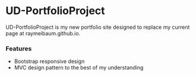 # UD-PortfolioProject
UD-PortfolioProject is my new portfolio site designed to replace my current page at raymeibaum.github.io.

### Features
- Bootstrap responsive design
- MVC design pattern to the best of my understanding
